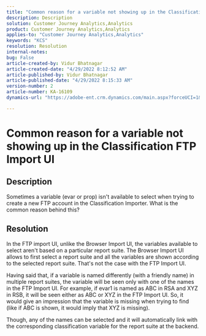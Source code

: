 ```yaml
---
title: "Common reason for a variable not showing up in the Classification FTP Import UI"
description: Description
solution: Customer Journey Analytics,Analytics
product: Customer Journey Analytics,Analytics
applies-to: "Customer Journey Analytics,Analytics"
keywords: "KCS"
resolution: Resolution
internal-notes: 
bug: False
article-created-by: Vidur Bhatnagar
article-created-date: "4/29/2022 8:12:52 AM"
article-published-by: Vidur Bhatnagar
article-published-date: "4/29/2022 8:15:33 AM"
version-number: 2
article-number: KA-16109
dynamics-url: "https://adobe-ent.crm.dynamics.com/main.aspx?forceUCI=1&pagetype=entityrecord&etn=knowledgearticle&id=a2c6d429-94c7-ec11-a7b6-0022480a1de4"

---
```

# Common reason for a variable not showing up in the Classification FTP Import UI

## Description


Sometimes a variable (evar or prop) isn't available to select when trying to create a new FTP account in the Classification Importer. What is the common reason behind this?


## Resolution


In the FTP import UI, unlike the Browser Import UI, the variables available to select aren't based on a particular report suite. The Browser Import UI allows to first select a report suite and all the variables are shown according to the selected report suite. That's not the case with the FTP Import UI.

Having said that, if a variable is named differently (with a friendly name) in multiple report suites, the variable will be seen only with one of the names in the FTP Import UI. For example, if evar1 is named as ABC in RSA and XYZ in RSB, it will be seen either as ABC or XYZ in the FTP Import UI. So, it would give an impression that the variable is missing when trying to find (like if ABC is shown, it would imply that XYZ is missing).

Though, any of the names can be selected and it will automatically link with the corresponding classification variable for the report suite at the backend.


